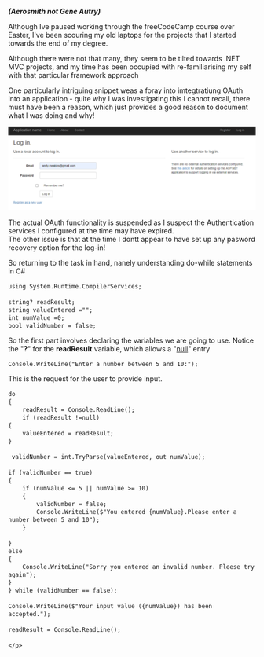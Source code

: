 <b><i>(Aerosmith not Gene Autry)</i></b>
<p>Although Ive paused working through the freeCodeCamp course over Easter, I've been scouring my old laptops for the projects that I started towards the end of my degree.</p>
<p>Although there were not that many, they seem to be tilted towards .NET MVC projects, and my time has been occupied with re-familiarising my self with that particular framework approach</p>
<p>One particularly intriguing snippet weas a foray into imtegtratiung OAuth into an application - quite why I was investigating this I cannot recall, there must have been a reason, which just provides a good reason to document what I was doing and why!</p>

<img class="image" src="/docs/assets/Screenshot 2024-04-02 221206.png">

<p>The actual OAuth functionality is suspended as I suspect the Authentication services I configured at the time may have expired. <br>The other issue is that at the time I dontt appear to have set up any pasword recovery option for the log-in!</p>
<p>So returning to the task in hand, nanely understanding do-while statements in C#</p>

    using System.Runtime.CompilerServices;

    string? readResult;
    string valueEntered ="";
    int numValue =0;
    bool validNumber = false;
    
So the first part involves declaring the variables we are going to use. Notice the "<b>?</b>" for the <b>readResult</B> variable, which allows a "<a href="https://letoilenoir.github.io/2024/03/26/Nothing-really-matters.html">null</a>" entry   

    Console.WriteLine("Enter a number between 5 and 10:");
    
<p>This is the request for the user to provide input.</p>
    
    do
    {
        readResult = Console.ReadLine();
        if (readResult !=null)
    {
        valueEntered = readResult;
    }
     
     validNumber = int.TryParse(valueEntered, out numValue);

    if (validNumber == true)
    {
        if (numValue <= 5 || numValue >= 10)
        {
            validNumber = false;
            Console.WriteLine($"You entered {numValue}.Please enter a number between 5 and 10");
        }

    } 
    else
    {  
        Console.WriteLine("Sorry you entered an invalid number. Pleese try again");
    }
    } while (validNumber == false);

    Console.WriteLine($"Your input value ({numValue}) has been accepted.");

    readResult = Console.ReadLine();

    </p>
